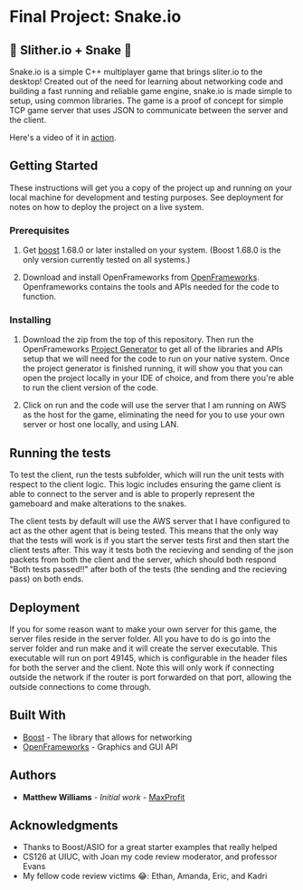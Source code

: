 # Final Project: Snake.io
## :snake: Slither.io + Snake :snake:

Snake.io is a simple C++ multiplayer game that brings sliter.io to the desktop!
Created out of the need for learning about networking code and building a fast
running and reliable game engine, snake.io is made simple to setup, using common
libraries. The game is a proof of concept for simple TCP game server that uses
JSON to communicate between the server and the client.

Here's a video of it in [action](https://youtu.be/6E1q_CocW2Q).

## Getting Started

These instructions will get you a copy of the project up and running on your
local machine for development and testing purposes. See deployment for notes on
how to deploy the project on a live system.

### Prerequisites

1. Get [boost](https://www.boost.org/users/download/) 1.68.0 or later installed
on your system. (Boost 1.68.0 is the only version currently tested on all systems.)

2. Download and install OpenFrameworks from [OpenFrameworks](openframeworks.cc).
Openframeworks contains the tools and APIs needed for the code to function.

### Installing

1. Download the zip from the top of this repository. Then run the OpenFrameworks
[Project Generator](https://openframeworks.cc/learning/01_basics/create_a_new_project/)
to get all of the libraries and APIs setup that we will need for the code to run
on your native system. Once the project generator is finished running, it will
show you that you can open the project locally in your IDE of choice, and from
there you're able to run the client version of the code.

2. Click on run and the code will use the server that I am running on AWS as the
host for the game, eliminating the need for you to use your own server or host
one locally, and using LAN.

## Running the tests

To test the client, run the tests subfolder, which will run the unit tests with
respect to the client logic. This logic includes ensuring the game client is
able to connect to the server and is able to properly represent the gameboard
and make alterations to the snakes.

The client tests by default will use the AWS server that I have configured to
act as the other agent that is being tested. This means that the only way that
the tests will work is if you start the server tests first and then start the
client tests after. This way it tests both the recieving and sending of the json
packets from both the client and the server, which should both respond "Both
tests passed!!" after both of the tests (the sending and the recieving pass) on
both ends.

## Deployment

If you for some reason want to make your own server for this game, the server
files reside in the server folder. All you have to do is go into the server
folder and run make and it will create the server executable. This executable
will run on port 49145, which is configurable in the header files for both the
server and the client. Note this will only work if connecting outside the
network if the router is port forwarded on that port, allowing the outside
connections to come through.

## Built With

* [Boost](https://www.boost.org/) - The library that allows for networking
* [OpenFrameworks](https://openframeworks.cc/) - Graphics and GUI API

## Authors

* **Matthew Williams** - *Initial work* - [MaxProfit](https://github.com/MaxProfit)

## Acknowledgments

* Thanks to Boost/ASIO for a great starter examples that really helped
* CS126 at UIUC, with Joan my code review moderator, and professor Evans
* My fellow code review victims :joy:: Ethan, Amanda, Eric, and Kadri
